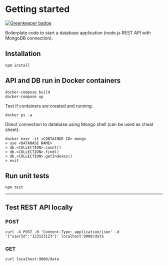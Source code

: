 # Getting started

[![Greenkeeper badge](https://badges.greenkeeper.io/jengeb/node-koa-boilerplate.svg)](https://greenkeeper.io/)

Boilerplate code to start a database application (node.js REST API with MongoDB connection).

## Installation

```
npm install
```

## API and DB run in Docker containers

```
docker-compose build
docker-compose up
```

Test if containers are created and running:

```
docker ps -a
```

Direct connection to database using Mongo shell (can be used as cheat sheet):

```
docker exec -it <CONTAINER ID> mongo
> use <DATABASE NAME>
> db.<COLLECTION>.count()
> db.<COLLECTION>.find()
> db.<COLLECTION>.getIndexes()
> exit
```

## Run unit tests

```
npm test
```

---

## Test REST API locally
### POST
```
curl -X POST -H 'Content-Type: application/json' -d '{"userId":"123123123"}' localhost:9000/data
```

### GET
```
curl localhost:9000/data
```
